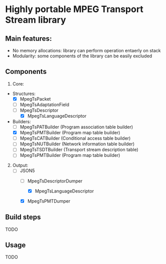 # Highly portable MPEG Transport Stream library

## Main features:
* No memory allocations: library can perform operation entaerly on stack
* Modularity: some components of the library can be easily excluded

## Components
1. Core:
 * Structures:
   - [x] MpegTsPacket
   - [ ] MpegTsAdaptationField
   - [ ] MpegTsDescriptor
      - [x] MpegTsLanguageDescriptor
 * Builders:
   - [ ] MpegTsPATBuilder  (Program association table builder) 
   - [x] MpegTsPMTBuilder  (Program map table builder) 
   - [ ] MpegTsCATBuilder  (Conditional access table builder) 
   - [ ] MpegTsNUTBuilder  (Network information table builder) 
   - [ ] MpegTsTSDTBuilder (Transport stream description table) 
   - [ ] MpegTsPMTBuilder  (Program map table builder) 
2. Output:
   - [ ] JSON5
      - [ ] MpegTsDescriptorDumper
         - [x] MpegTsLanguageDescriptor
      - [x] MpegTsPMTDumper


## Build steps
TODO
## Usage
TODO
